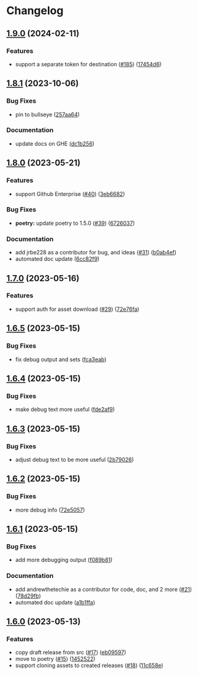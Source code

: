 # Changelog

## [1.9.0](https://github.com/andrewthetechie/gha-clone-releases/compare/v1.8.1...v1.9.0) (2024-02-11)


### Features

* support a separate token for destination  ([#185](https://github.com/andrewthetechie/gha-clone-releases/issues/185)) ([17454d6](https://github.com/andrewthetechie/gha-clone-releases/commit/17454d688fd0deeea68f7f07557c2b2eeefc13ca))

## [1.8.1](https://github.com/andrewthetechie/gha-clone-releases/compare/v1.8.0...v1.8.1) (2023-10-06)


### Bug Fixes

* pin to bullseye ([257aa64](https://github.com/andrewthetechie/gha-clone-releases/commit/257aa6487d6fe82375fa337e15dbed8ac3b77349))


### Documentation

* update docs on GHE ([dc1b256](https://github.com/andrewthetechie/gha-clone-releases/commit/dc1b256dc83f03234667f29c7bdb2eba03b3bde7))

## [1.8.0](https://github.com/andrewthetechie/gha-clone-releases/compare/v1.7.0...v1.8.0) (2023-05-21)


### Features

* support Github Enterprise ([#40](https://github.com/andrewthetechie/gha-clone-releases/issues/40)) ([3eb6682](https://github.com/andrewthetechie/gha-clone-releases/commit/3eb6682f982d9964af35d61ab43ecc46eaf579bf))


### Bug Fixes

* **poetry:** update poetry to 1.5.0 ([#39](https://github.com/andrewthetechie/gha-clone-releases/issues/39)) ([6726037](https://github.com/andrewthetechie/gha-clone-releases/commit/6726037a65529796f3abd944aef1406113924013))


### Documentation

* add jrbe228 as a contributor for bug, and ideas ([#31](https://github.com/andrewthetechie/gha-clone-releases/issues/31)) ([b0ab4ef](https://github.com/andrewthetechie/gha-clone-releases/commit/b0ab4ef2e5c6a86a4a276ca58ddf1628a0fdaf7e))
* automated doc update ([6cc82f9](https://github.com/andrewthetechie/gha-clone-releases/commit/6cc82f9c9d2110ac34ea510d4d926adce8ba9b7f))

## [1.7.0](https://github.com/andrewthetechie/gha-clone-releases/compare/v1.6.5...v1.7.0) (2023-05-16)


### Features

* support auth for asset download ([#29](https://github.com/andrewthetechie/gha-clone-releases/issues/29)) ([72e76fa](https://github.com/andrewthetechie/gha-clone-releases/commit/72e76fa103916de8a451af81b5dbd81594b5b213))

## [1.6.5](https://github.com/andrewthetechie/gha-clone-releases/compare/v1.6.4...v1.6.5) (2023-05-15)


### Bug Fixes

* fix debug output and sets ([fca3eab](https://github.com/andrewthetechie/gha-clone-releases/commit/fca3eab8f08f781262cb871b95681e9cde6c44e4))

## [1.6.4](https://github.com/andrewthetechie/gha-clone-releases/compare/v1.6.3...v1.6.4) (2023-05-15)


### Bug Fixes

* make debug text more useful ([fde2af9](https://github.com/andrewthetechie/gha-clone-releases/commit/fde2af950f908ef24b126fee195c6afe0d51a315))

## [1.6.3](https://github.com/andrewthetechie/gha-clone-releases/compare/v1.6.2...v1.6.3) (2023-05-15)


### Bug Fixes

* adjust debug text to be more useful ([2b79026](https://github.com/andrewthetechie/gha-clone-releases/commit/2b79026f3f4000fbf31c8c2824fa867f6fd65ed8))

## [1.6.2](https://github.com/andrewthetechie/gha-clone-releases/compare/v1.6.1...v1.6.2) (2023-05-15)


### Bug Fixes

* more debug info ([72e5057](https://github.com/andrewthetechie/gha-clone-releases/commit/72e5057da2e4d331ac73018374bcad64e0de1111))

## [1.6.1](https://github.com/andrewthetechie/gha-clone-releases/compare/v1.6.0...v1.6.1) (2023-05-15)


### Bug Fixes

* add more debugging output ([f089b81](https://github.com/andrewthetechie/gha-clone-releases/commit/f089b813bd82ce031013395c583ff11996502bec))


### Documentation

* add andrewthetechie as a contributor for code, doc, and 2 more ([#21](https://github.com/andrewthetechie/gha-clone-releases/issues/21)) ([78d29fb](https://github.com/andrewthetechie/gha-clone-releases/commit/78d29fb84dcbb3586e905e224729924064c05e84))
* automated doc update ([a1b1ffa](https://github.com/andrewthetechie/gha-clone-releases/commit/a1b1ffa326fa2dc5241d427e1f78287b86fac389))

## [1.6.0](https://github.com/andrewthetechie/gha-clone-releases/compare/v1.5.0...v1.6.0) (2023-05-13)


### Features

* copy draft release from src ([#17](https://github.com/andrewthetechie/gha-clone-releases/issues/17)) ([eb09597](https://github.com/andrewthetechie/gha-clone-releases/commit/eb09597f45cb93af436643846c3cf79a7b9edeb7))
* move to poetry ([#15](https://github.com/andrewthetechie/gha-clone-releases/issues/15)) ([1452522](https://github.com/andrewthetechie/gha-clone-releases/commit/1452522f0939990d4f180058886c8912ae5c75c9))
* support cloning assets to created releases ([#18](https://github.com/andrewthetechie/gha-clone-releases/issues/18)) ([11c658e](https://github.com/andrewthetechie/gha-clone-releases/commit/11c658e59405df8fd6bfece275b42a8b5d0e21f3))
